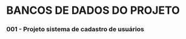 <html>
<body>
  <h1>BANCOS DE DADOS DO PROJETO</h1>
  <h3>001 - Projeto sistema de cadastro de usuários</h3>
  
</body>
</html>
